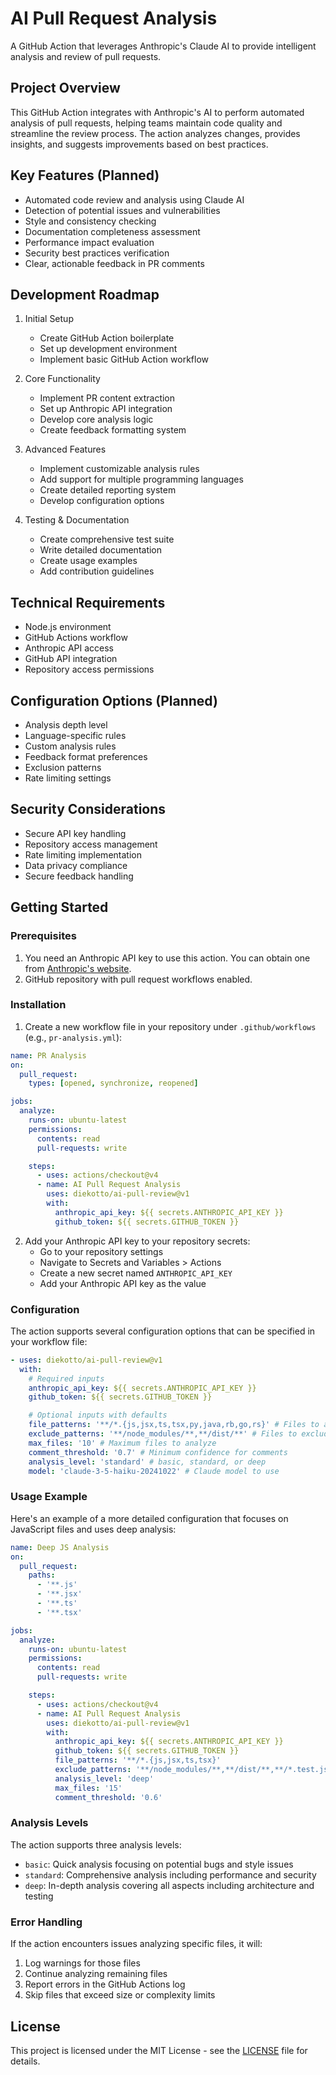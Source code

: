 # AI Pull Request Analysis

A GitHub Action that leverages Anthropic's Claude AI to provide intelligent analysis and review of pull requests.

## Project Overview

This GitHub Action integrates with Anthropic's AI to perform automated analysis of pull requests, helping teams maintain code quality and streamline the review process. The action analyzes changes, provides insights, and suggests improvements based on best practices.

## Key Features (Planned)

- Automated code review and analysis using Claude AI
- Detection of potential issues and vulnerabilities
- Style and consistency checking
- Documentation completeness assessment
- Performance impact evaluation
- Security best practices verification
- Clear, actionable feedback in PR comments

## Development Roadmap

1. Initial Setup

   - Create GitHub Action boilerplate
   - Set up development environment
   - Implement basic GitHub Action workflow

2. Core Functionality

   - Implement PR content extraction
   - Set up Anthropic API integration
   - Develop core analysis logic
   - Create feedback formatting system

3. Advanced Features

   - Implement customizable analysis rules
   - Add support for multiple programming languages
   - Create detailed reporting system
   - Develop configuration options

4. Testing & Documentation
   - Create comprehensive test suite
   - Write detailed documentation
   - Create usage examples
   - Add contribution guidelines

## Technical Requirements

- Node.js environment
- GitHub Actions workflow
- Anthropic API access
- GitHub API integration
- Repository access permissions

## Configuration Options (Planned)

- Analysis depth level
- Language-specific rules
- Custom analysis rules
- Feedback format preferences
- Exclusion patterns
- Rate limiting settings

## Security Considerations

- Secure API key handling
- Repository access management
- Rate limiting implementation
- Data privacy compliance
- Secure feedback handling

## Getting Started

### Prerequisites

1. You need an Anthropic API key to use this action. You can obtain one from [Anthropic's website](https://anthropic.com).
2. GitHub repository with pull request workflows enabled.

### Installation

1. Create a new workflow file in your repository under `.github/workflows` (e.g., `pr-analysis.yml`):

```yaml
name: PR Analysis
on:
  pull_request:
    types: [opened, synchronize, reopened]

jobs:
  analyze:
    runs-on: ubuntu-latest
    permissions:
      contents: read
      pull-requests: write

    steps:
      - uses: actions/checkout@v4
      - name: AI Pull Request Analysis
        uses: diekotto/ai-pull-review@v1
        with:
          anthropic_api_key: ${{ secrets.ANTHROPIC_API_KEY }}
          github_token: ${{ secrets.GITHUB_TOKEN }}
```

2. Add your Anthropic API key to your repository secrets:
   - Go to your repository settings
   - Navigate to Secrets and Variables > Actions
   - Create a new secret named `ANTHROPIC_API_KEY`
   - Add your Anthropic API key as the value

### Configuration

The action supports several configuration options that can be specified in your workflow file:

```yaml
- uses: diekotto/ai-pull-review@v1
  with:
    # Required inputs
    anthropic_api_key: ${{ secrets.ANTHROPIC_API_KEY }}
    github_token: ${{ secrets.GITHUB_TOKEN }}

    # Optional inputs with defaults
    file_patterns: '**/*.{js,jsx,ts,tsx,py,java,rb,go,rs}' # Files to analyze
    exclude_patterns: '**/node_modules/**,**/dist/**' # Files to exclude
    max_files: '10' # Maximum files to analyze
    comment_threshold: '0.7' # Minimum confidence for comments
    analysis_level: 'standard' # basic, standard, or deep
    model: 'claude-3-5-haiku-20241022' # Claude model to use
```

### Usage Example

Here's an example of a more detailed configuration that focuses on JavaScript files and uses deep analysis:

```yaml
name: Deep JS Analysis
on:
  pull_request:
    paths:
      - '**.js'
      - '**.jsx'
      - '**.ts'
      - '**.tsx'

jobs:
  analyze:
    runs-on: ubuntu-latest
    permissions:
      contents: read
      pull-requests: write

    steps:
      - uses: actions/checkout@v4
      - name: AI Pull Request Analysis
        uses: diekotto/ai-pull-review@v1
        with:
          anthropic_api_key: ${{ secrets.ANTHROPIC_API_KEY }}
          github_token: ${{ secrets.GITHUB_TOKEN }}
          file_patterns: '**/*.{js,jsx,ts,tsx}'
          exclude_patterns: '**/node_modules/**,**/dist/**,**/*.test.js'
          analysis_level: 'deep'
          max_files: '15'
          comment_threshold: '0.6'
```

### Analysis Levels

The action supports three analysis levels:

- `basic`: Quick analysis focusing on potential bugs and style issues
- `standard`: Comprehensive analysis including performance and security
- `deep`: In-depth analysis covering all aspects including architecture and testing

### Error Handling

If the action encounters issues analyzing specific files, it will:

1. Log warnings for those files
2. Continue analyzing remaining files
3. Report errors in the GitHub Actions log
4. Skip files that exceed size or complexity limits

## License

This project is licensed under the MIT License - see the [LICENSE](LICENSE) file for details.
